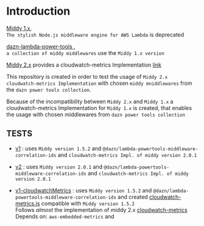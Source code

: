# Introduction

[Middy 1.x](https://github.com/middyjs/middy/tree/1.x),  
`The stylish Node.js middleware engine for AWS Lambda` is deprecated

[dazn-lambda-power-tools ](https://github.com/getndazn/dazn-lambda-powertools),  
`a collection of middy middlewares` use the `Middy 1.x version`

[Middy 2.x](https://github.com/middyjs/middy/tree/main) provides a cloudwatch-metrics Implementation [link](https://github.com/middyjs/middy/tree/main/packages/cloudwatch-metrics)

This repository is created in order to test the usage of `Middy 2.x cloudwatch-metrics Implementation` with chosen `middy mniddlewares` from the `dazn power tools collection`.

Because of the incompatibility between `Middy 2.x` and `Middy 1.x` a cloudwatch-metrics Implementation for `Middy 1.x` is created, that enables the usage with chosen middlewares from `dazn power tools collection`

## TESTS

- [v1](v1/) : uses `Middy version 1.5.2` and `@dazn/lambda-powertools-middleware-correlation-ids` and `cloudwatch-metrics Impl. of middy version 2.0.1`

- [v2](v2/) : uses `Middy version 2.0.1` and `@dazn/lambda-powertools-middleware-correlation-ids` and `cloudwatch-metrics Impl. of middy version 2.0.1`

- [v1-cloudwatchMetrics](v1-cloudwatchMetrics/) : uses `Middy version 1.5.2` and `@dazn/lambda-powertools-middleware-correlation-ids` and created [cloudwatch-metrics.js](v1-cloudwatchMetrics/cloudwatch-metrics.js) compatible with `Middy version 1.5.2`  
  Follows _almost_ the implementation of middy 2.x [cloudwatch-metrics](https://github.com/middyjs/middy/tree/main/packages/cloudwatch-metrics)  
  Depends on: `aws-embedded-metrics` and
